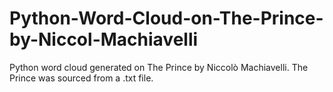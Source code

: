 # Python-Word-Cloud-on-The-Prince-by-Niccol-Machiavelli
Python word cloud generated on The Prince by Niccolò Machiavelli. The Prince was sourced from a .txt file. 
